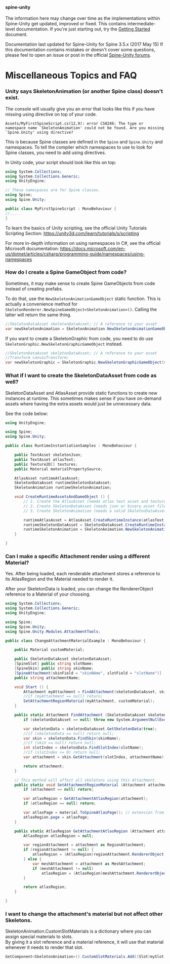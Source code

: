 #### spine-unity
The information here may change over time as the implementations within Spine-Unity get updated, improved or fixed.
This contains intermediate-level documentation. If you're just starting out, try the [Getting Started](/Getting-Started.md) document.

Documentation last updated for Spine-Unity for Spine 3.5.x (2017 May 15)
If this documentation contains mistakes or doesn't cover some questions, please feel to open an issue or post in the official [Spine-Unity forums](http://esotericsoftware.com/forum/viewforum.php?f=3). 

# Miscellaneous Topics and FAQ

### Unity says SkeletonAnimation (or another Spine class) doesn't exist.
The console will usually give you an error that looks like this if you have missing using directive on top of your code.
```
Assets/MyFirstSpineScript.cs(12,9): error CS0246: The type or namespace name `SkeletonAnimation' could not be found. Are you missing `Spine.Unity' using directive?
```

This is because Spine classes are defined in the `Spine` and `Spine.Unity` and namespaces.
To tell the compiler which namespaces to use to look for Spine classes, you need to add using directives.

In Unity code, your script should look like this on top:
```csharp
using System.Collections;
using System.Collections.Generic;
using UnityEngine;

// These namespaces are for Spine classes.
using Spine;
using Spine.Unity;

public class MyFirstSpineScript : MonoBehaviour {
//....
}
```

To learn the basics of Unity scripting, see the official Unity Tutorials Scripting Section: https://unity3d.com/learn/tutorials/s/scripting

For more in-depth information on using namespaces in C#, see the official Microsoft documentation: https://docs.microsoft.com/en-us/dotnet/articles/csharp/programming-guide/namespaces/using-namespaces 
 

### How do I create a Spine GameObject from code?
Sometimes, it may make sense to create Spine GameObjects from code instead of creating prefabs.

To do that, use the `NewSkeletonAnimationGameObject` static function. This is actually a convenience method for `SkeletonRenderer.NewSpineGameObject<SkeletonAnimation>()`. Calling the latter will return the same thing.

```csharp
//SkeletonDataAsset skeletonDataAsset; // A reference to your asset
var newSkeletonAnimation = SkeletonAnimation.NewSkeletonAnimationGameObject(skeletonDataAsset);
```

If you want to create a SkeletonGraphic from code, you need to do use `SkeletonGraphic.NewSkeletonGraphicGameObject` instead.
```csharp
//SkeletonDataAsset skeletonDataAsset; // A reference to your asset
//Transform canvasTransform;
var newSkeletonGraphic = SkeletonGraphic.NewSkeletonGraphicGameObject(skeletonDataAsset, canvasTransform);
```

### What if I want to create the SkeletonDataAsset from code as well?
SkeletonDataAsset and AtlasAsset provide static functions to create new instances at runtime. This sometimes makes sense if you have on-demand assets where having the extra assets would just be unnecessary data.

See the code below:
```csharp
using UnityEngine;

using Spine;
using Spine.Unity;

public class RuntimeInstantiationSamples : MonoBehaviour {

	public TextAsset skeletonJson;
	public TextAsset atlasText;
	public Texture2D[] textures;
	public Material materialPropertySource;

	AtlasAsset runtimeAtlasAsset;
	SkeletonDataAsset runtimeSkeletonDataAsset;
	SkeletonAnimation runtimeSkeletonAnimation;

	void CreateRuntimeAssetsAndGameObject () {
		// 1. Create the AtlasAsset (needs atlas text asset and textures, and materials/shader);
		// 2. Create SkeletonDataAsset (needs json or binary asset file, and an AtlasAsset)
		// 3. Create SkeletonAnimation (needs a valid SkeletonDataAsset)

		runtimeAtlasAsset = AtlasAsset.CreateRuntimeInstance(atlasText, textures, materialPropertySource, true);		
		runtimeSkeletonDataAsset = SkeletonDataAsset.CreateRuntimeInstance(skeletonJson, runtimeAtlasAsset, true);		
		runtimeSkeletonAnimation = SkeletonAnimation.NewSkeletonAnimationGameObject(runtimeSkeletonDataAsset);
	}

}
```

### Can I make a specific Attachment render using a different Material?
Yes. After being loaded, each renderable attachment stores a reference to its AtlasRegion and the Material needed to render it.  

After your SkeletonData is loaded, you can change the RendererObject reference to a Material of your choosing.

```csharp
using System.Collections;
using System.Collections.Generic;
using UnityEngine;

using Spine;
using Spine.Unity;
using Spine.Unity.Modules.AttachmentTools;

public class ChangeAttachmentMaterialExample : MonoBehaviour {

	public Material customMaterial;

	public SkeletonDataAsset skeletonDataAsset;
	[SpineSlot] public string slotName;
	[SpineSkin] public string skinName;
	[SpineAttachment(skinField = "skinNAme", slotField = "slotName")]
	public string attachmentName;

	void Start () {
		Attachment myAttachment = FindAttachment(skeletonDataAsset, skinName, slotName, attachmentName);
		//if (myAttachment == null) return;
		SetAttachmentRegionMaterial(myAttachment, customMaterial);
	}

	public static Attachment FindAttachment (SkeletonDataAsset skeletonDataAsset, string skinName, string slotName, string attachmentName) {
		if (skeletonDataAsset == null) throw new System.ArgumentNullException("skeletonDataAsset");

		var skeletonData = skeletonDataAsset.GetSkeletonData(true);
		//if (skeletonData == null) return null;
		var skin = skeletonData.FindSkin(skinName);
		//if (skin == null) return null;
		int slotIndex = skeletonData.FindSlotIndex(slotName);
		//if (slotIndex <= 0) return null;
		var attachment = skin.GetAttachment(slotIndex, attachmentName);

		return attachment;
	}

	// This method will affect all skeletons using this Attachment.
	public static void SetAttachmentRegionMaterial (Attachment attachment, Material material) {
		if (attachment == null) return;

		var atlasRegion = GetAttachmentAtlasRegion(attachment);
		if (atlasRegion == null) return;

		var atlasPage = material.ToSpineAtlasPage(); // extension from Spine.Unity.Modules.AttachmentTools
		atlasRegion.page = atlasPage;
	}

	public static AtlasRegion GetAttachmentAtlasRegion (Attachment attachment) {
		AtlasRegion atlasRegion = null;

		var regionAttachment = attachment as RegionAttachment;
		if (regionAttachment != null) {
			atlasRegion = (AtlasRegion)regionAttachment.RendererObject;
		} else {
			var meshAttachment = attachment as MeshAttachment;
			if (meshAttachment != null)
				atlasRegion = (AtlasRegion)meshAttachment.RendererObject;
		}

		return atlasRegion;
	}

}

```

### I want to change the attachment's material but not affect other Skeletons.
SkeletonAnimation.CustomSlotMaterials is a dictionary where you can assign special materials to slots.  
By giving it a slot reference and a material reference, it will use that material whenever it needs to render that slot.

```csharp
GetComponent<SkeletonAnimation>().CustomSlotMaterials.Add((Slot)mySlot, (Material)myMaterial);
``` 